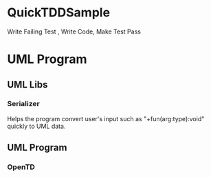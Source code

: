 # QuickTDDSample
Write Failing Test , Write Code, Make Test Pass 

<h1>UML Program</h1>

<h2>UML Libs</h2>
<h3>Serializer</h3>
Helps the program convert user's input such as "+fun(arg:type):void" quickly to UML data.

<h2>UML Program</h2>
<h3>OpenTD</h3>
